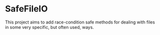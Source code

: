 # SafeFileIO

This project aims to add race-condition safe methods for dealing with files in some very specific, but often used, ways.
